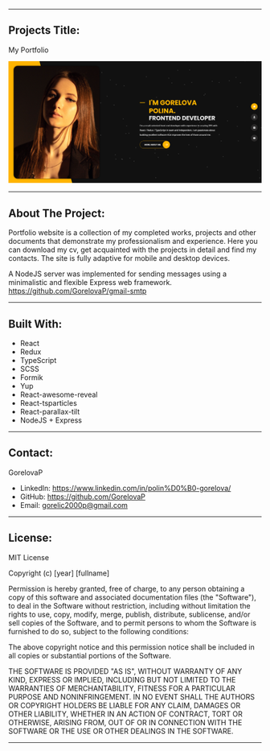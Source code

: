<hr/>

## Projects Title:

My Portfolio

![portfolio](src/sources/images/projects/portfolio.png)

<hr/>

## About The Project:

Portfolio website is a collection of my completed works, projects and other documents that demonstrate my
professionalism and experience. Here you can download my cv, get acquainted with the projects in detail and find my
contacts. The site is fully adaptive for mobile and desktop devices.

A  NodeJS server was implemented for sending messages using a minimalistic and flexible Express web framework.
https://github.com/GorelovaP/gmail-smtp

<hr/>

## Built With:

- React
- Redux
- TypeScript
- SCSS
- Formik
- Yup
- React-awesome-reveal
- React-tsparticles
- React-parallax-tilt
- NodeJS + Express

<hr/>

## Contact:

GorelovaP

- LinkedIn: https://www.linkedin.com/in/polin%D0%B0-gorelova/
- GitHub: https://github.com/GorelovaP
- Email: gorelic2000p@gmail.com

<hr/>

## License:

MIT License

Copyright (c) [year] [fullname]

Permission is hereby granted, free of charge, to any person obtaining a copy of this software and associated
documentation files (the "Software"), to deal in the Software without restriction, including without limitation the
rights to use, copy, modify, merge, publish, distribute, sublicense, and/or sell copies of the Software, and to permit
persons to whom the Software is furnished to do so, subject to the following conditions:

The above copyright notice and this permission notice shall be included in all copies or substantial portions of the
Software.

THE SOFTWARE IS PROVIDED "AS IS", WITHOUT WARRANTY OF ANY KIND, EXPRESS OR IMPLIED, INCLUDING BUT NOT LIMITED TO THE
WARRANTIES OF MERCHANTABILITY, FITNESS FOR A PARTICULAR PURPOSE AND NONINFRINGEMENT. IN NO EVENT SHALL THE AUTHORS OR
COPYRIGHT HOLDERS BE LIABLE FOR ANY CLAIM, DAMAGES OR OTHER LIABILITY, WHETHER IN AN ACTION OF CONTRACT, TORT OR
OTHERWISE, ARISING FROM, OUT OF OR IN CONNECTION WITH THE SOFTWARE OR THE USE OR OTHER DEALINGS IN THE SOFTWARE.

<hr/>

